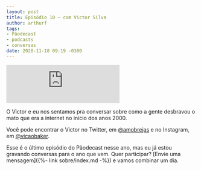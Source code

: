 ```yaml
---
layout: post
title: Episódio 10 – com Victor Silva
author: arthurf
tags:
- Pãodecast
- podcasts
- conversas
date: 2020-11-18 09:19 -0300
---
```

<iframe class="full-width" src="https://anchor.fm/paomortadela/embed/episodes/Victor-Silva-emipvn" height="102" frameborder="0" scrolling="no"></iframe>

O Victor e eu nos sentamos pra conversar sobre como a gente desbravou o mato que era a internet no início dos anos 2000.

Você pode encontrar o Victor no Twitter, em [@amobrejas](https://twitter.com/amobrejas) e no Instagram, em [@vicaobaker](https://www.instagram.com/vicaobaker).

Esse é o último episódio do Pãodecast nesse ano, mas eu já estou gravando conversas para o ano que vem. Quer participar? [Envie uma mensagem]({%- link sobre/index.md -%}) e vamos combinar um dia.
